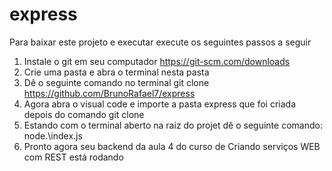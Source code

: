 # express

Para baixar este projeto e executar execute os seguintes passos a seguir
1.  Instale o git em seu computador https://git-scm.com/downloads 
2.  Crie uma pasta e abra o terminal nesta pasta
3.  Dê o seguinte comando no terminal git clone https://github.com/BrunoRafael7/express
4.  Agora abra o visual code e importe a pasta express que foi criada depois do comando git clone
5.  Estando com o terminal aberto na raiz do projet dê o seguinte comando: node.\index.js
6.  Pronto agora seu backend da aula 4 do curso de Criando serviços WEB com REST está rodando
